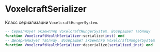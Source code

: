 # VoxelcraftSerializer

Класс сериализации `VoxelcraftHungerSystem`.

```lua
-- Сериализует экземпляр VoxelcraftHungerSystem. Возвращает таблицу
function VoxelcraftHealthSerializer:serialize(inst) end
-- Десериализует таблицу. Возвращает экземпляр VoxelcraftHungerSystem
function VoxelcraftHealthSerializer:deserialize(serialized_inst) end
```